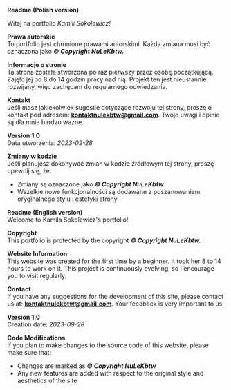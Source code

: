 **Readme (Polish version)**

Witaj na portfolio *Kamili Sokolewicz!* 

**Prawa autorskie**\
To portfolio jest chronione prawami autorskimi. Każda zmiana musi być oznaczona jako ***© Copyright NuLeKbtw.***

**Informacje o stronie**\
Ta strona została stworzona po raz pierwszy przez osobę początkującą. Zajęło jej od 8 do 14 godzin pracy nad nią. Projekt ten jest nieustannie rozwijany, więc zachęcam do regularnego odwiedzania.

**Kontakt**\
Jeśli masz jakiekolwiek sugestie dotyczące rozwoju tej strony, proszę o kontakt pod adresem: **kontaktnulekbtw@gmail.com**. Twoje uwagi i opinie są dla mnie bardzo ważne.

**Version 1.0**\
Data utworzenia: *2023-09-28*

**Zmiany w kodzie**\
Jeśli planujesz dokonywać zmian w kodzie źródłowym tej strony, proszę upewnij się, że:

* Zmiany są oznaczone jako ***© Copyright NuLeKbtw***
* Wszelkie nowe funkcjonalności są dodawane z poszanowaniem oryginalnego stylu i estetyki strony

**Readme (English version)**\
Welcome to Kamila Sokolewicz's portfolio!

**Copyright**\
This portfolio is protected by the copyright ***© Copyright NuLeKbtw.***

**Website Information**\
This website was created for the first time by a beginner. It took her 8 to 14 hours to work on it. This project is continuously evolving, so I encourage you to visit regularly.

**Contact**\
If you have any suggestions for the development of this site, please contact us at: **kontaktnulekbtw@gmail.com**. Your feedback is very important to us.

**Version 1.0**\
Creation date: *2023-09-28*

**Code Modifications**\
If you plan to make changes to the source code of this website, please make sure that:

* Changes are marked as ***© Copyright NuLeKbtw***
* Any new features are added with respect to the original style and aesthetics of the site

